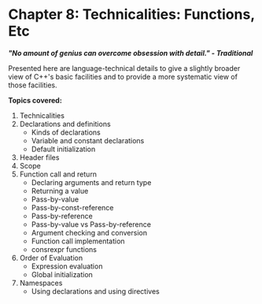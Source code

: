 # Chapter 8: Technicalities: Functions, Etc

**_"No amount of genius can overcome obsession with detail." - Traditional_**

Presented here are language-technical details to give a slightly broader view of C++'s basic facilities and to provide a more systematic view of those facilities. 

**Topics covered:**
1. Technicalities
2. Declarations and definitions
   - Kinds of declarations
   - Variable and constant declarations
   - Default initialization
3. Header files
4. Scope
5. Function call and return
   - Declaring arguments and return type
   - Returning a value
   - Pass-by-value
   - Pass-by-const-reference
   - Pass-by-reference
   - Pass-by-value vs Pass-by-reference
   - Argument checking and conversion
   - Function call implementation
   - consrexpr functions
6. Order of Evaluation
   - Expression evaluation
   - Global initialization
7. Namespaces
   - Using declarations and using directives 
